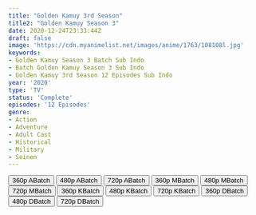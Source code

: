 ```yaml
---
title: "Golden Kamuy 3rd Season"
title2: "Golden Kamuy Season 3"
date: 2020-12-24T23:33:44Z
draft: false
image: 'https://cdn.myanimelist.net/images/anime/1763/108108l.jpg'
keywords:
- Golden Kamuy Season 3 Batch Sub Indo
- Batch Golden Kamuy Season 3 Sub Indo
- Golden Kamuy 3rd Season 12 Episodes Sub Indo
year: '2020'
type: 'TV'
status: 'Complete'
episodes: '12 Episodes'
genre:
- Action
- Adventure
- Adult Cast
- Historical
- Military
- Seinen
---
```


<div class="d-g gg-5 gtc-r ai-c">
<button onclick="window.open('?barc=1DMLPg3xw3_20220930/Batch/1-12/Kuramanime-GKAMUY_S3_BD-1_12-Mp4360','_blank')">360p ABatch</button>
<button onclick="window.open('?barc=1DMLPg3xw3_20220930/Batch/1-12/Kuramanime-GKAMUY_S3_BD-1_12-Mp4480','_blank')">480p ABatch</button>
<button onclick="window.open('?barc=1DMLPg3xw3_20220930/Batch/1-12/Kuramanime-GKAMUY_S3_BD-1_12-Mp4720','_blank')">720p ABatch</button>
<button onclick="window.open('?bmed=xlioplw6lpy2u01','_blank')">360p MBatch</button>
<button onclick="window.open('?bmed=u3hc6001uo9di02','_blank')">480p MBatch</button>
<button onclick="window.open('?bmed=ywxuzksys281ugb','_blank')">720p MBatch</button>
<button onclick="window.open('?bkus=0:/Anm/G/Golden.Kamuy.S3/GoKamuy.S3_360p','_blank')">360p KBatch</button>
<button onclick="window.open('?bkus=0:/Anm/G/Golden.Kamuy.S3/GoKamuy.S3_480p','_blank')">480p KBatch</button>
<button onclick="window.open('?bkus=0:/Anm/G/Golden.Kamuy.S3/GoKamuy.S3_720p','_blank')">720p KBatch</button>
<button onclick="window.open('?bdro=m8ihnhwobjmg0nx','_blank')">360p DBatch</button>
<button onclick="window.open('?bdro=3ddlg0vzi4z74ud','_blank')">480p DBatch</button>
<button onclick="window.open('?bdro=0yo6g7yx9c9p6d5','_blank')">720p DBatch</button>
</div>
